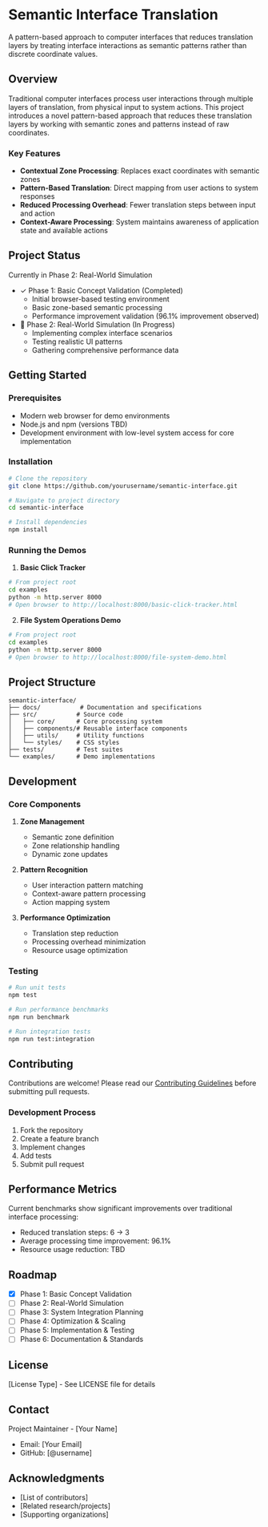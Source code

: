 # Semantic Interface Translation

A pattern-based approach to computer interfaces that reduces translation layers by treating interface interactions as semantic patterns rather than discrete coordinate values.

## Overview

Traditional computer interfaces process user interactions through multiple layers of translation, from physical input to system actions. This project introduces a novel pattern-based approach that reduces these translation layers by working with semantic zones and patterns instead of raw coordinates.

### Key Features

- **Contextual Zone Processing**: Replaces exact coordinates with semantic zones
- **Pattern-Based Translation**: Direct mapping from user actions to system responses
- **Reduced Processing Overhead**: Fewer translation steps between input and action
- **Context-Aware Processing**: System maintains awareness of application state and available actions

## Project Status

Currently in Phase 2: Real-World Simulation
- ✓ Phase 1: Basic Concept Validation (Completed)
  - Initial browser-based testing environment
  - Basic zone-based semantic processing
  - Performance improvement validation (96.1% improvement observed)
- 🚧 Phase 2: Real-World Simulation (In Progress)
  - Implementing complex interface scenarios
  - Testing realistic UI patterns
  - Gathering comprehensive performance data

## Getting Started

### Prerequisites

- Modern web browser for demo environments
- Node.js and npm (versions TBD)
- Development environment with low-level system access for core implementation

### Installation

```bash
# Clone the repository
git clone https://github.com/yourusername/semantic-interface.git

# Navigate to project directory
cd semantic-interface

# Install dependencies
npm install
```

### Running the Demos

1. **Basic Click Tracker**
```bash
# From project root
cd examples
python -m http.server 8000
# Open browser to http://localhost:8000/basic-click-tracker.html
```

2. **File System Operations Demo**
```bash
# From project root
cd examples
python -m http.server 8000
# Open browser to http://localhost:8000/file-system-demo.html
```

## Project Structure

```
semantic-interface/
├── docs/           # Documentation and specifications
├── src/           # Source code
│   ├── core/      # Core processing system
│   ├── components/# Reusable interface components
│   ├── utils/     # Utility functions
│   └── styles/    # CSS styles
├── tests/         # Test suites
└── examples/      # Demo implementations
```

## Development

### Core Components

1. **Zone Management**
   - Semantic zone definition
   - Zone relationship handling
   - Dynamic zone updates

2. **Pattern Recognition**
   - User interaction pattern matching
   - Context-aware pattern processing
   - Action mapping system

3. **Performance Optimization**
   - Translation step reduction
   - Processing overhead minimization
   - Resource usage optimization

### Testing

```bash
# Run unit tests
npm test

# Run performance benchmarks
npm run benchmark

# Run integration tests
npm run test:integration
```

## Contributing

Contributions are welcome! Please read our [Contributing Guidelines](CONTRIBUTING.md) before submitting pull requests.

### Development Process

1. Fork the repository
2. Create a feature branch
3. Implement changes
4. Add tests
5. Submit pull request

## Performance Metrics

Current benchmarks show significant improvements over traditional interface processing:
- Reduced translation steps: 6 → 3
- Average processing time improvement: 96.1%
- Resource usage reduction: TBD

## Roadmap

- [x] Phase 1: Basic Concept Validation
- [ ] Phase 2: Real-World Simulation
- [ ] Phase 3: System Integration Planning
- [ ] Phase 4: Optimization & Scaling
- [ ] Phase 5: Implementation & Testing
- [ ] Phase 6: Documentation & Standards

## License

[License Type] - See LICENSE file for details

## Contact

Project Maintainer - [Your Name]
- Email: [Your Email]
- GitHub: [@username]

## Acknowledgments

- [List of contributors]
- [Related research/projects]
- [Supporting organizations]